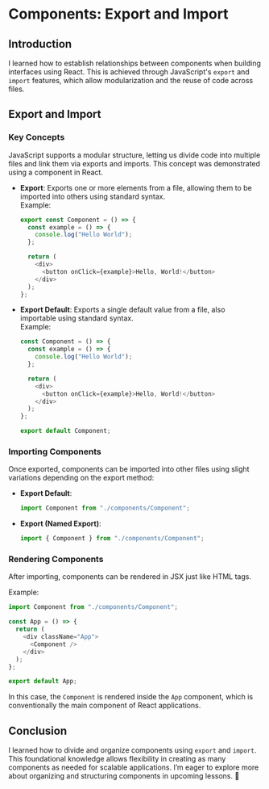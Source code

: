 # Components: Export and Import

## Introduction  
I learned how to establish relationships between components when building interfaces using React. This is achieved through JavaScript's `export` and `import` features, which allow modularization and the reuse of code across files.

## Export and Import  
### Key Concepts  
JavaScript supports a modular structure, letting us divide code into multiple files and link them via exports and imports. This concept was demonstrated using a component in React.  

- **Export**: Exports one or more elements from a file, allowing them to be imported into others using standard syntax.  
  Example:  
  ```javascript
  export const Component = () => { 
    const example = () => { 
      console.log("Hello World"); 
    }; 

    return ( 
      <div> 
        <button onClick={example}>Hello, World!</button> 
      </div> 
    ); 
  }; 
  ```  

- **Export Default**: Exports a single default value from a file, also importable using standard syntax.  
  Example:  
  ```javascript
  const Component = () => { 
    const example = () => { 
      console.log("Hello World"); 
    }; 

    return ( 
      <div> 
        <button onClick={example}>Hello, World!</button> 
      </div> 
    ); 
  }; 

  export default Component; 
  ```

### Importing Components  
Once exported, components can be imported into other files using slight variations depending on the export method:  

- **Export Default**:  
  ```javascript
  import Component from "./components/Component";
  ```  

- **Export (Named Export)**:  
  ```javascript
  import { Component } from "./components/Component";
  ```

### Rendering Components  
After importing, components can be rendered in JSX just like HTML tags.  

Example:  
```javascript
import Component from "./components/Component";

const App = () => { 
  return ( 
    <div className="App"> 
      <Component /> 
    </div> 
  ); 
}; 

export default App; 
```

In this case, the `Component` is rendered inside the `App` component, which is conventionally the main component of React applications.

## Conclusion  
I learned how to divide and organize components using `export` and `import`. This foundational knowledge allows flexibility in creating as many components as needed for scalable applications. I’m eager to explore more about organizing and structuring components in upcoming lessons. 🎉